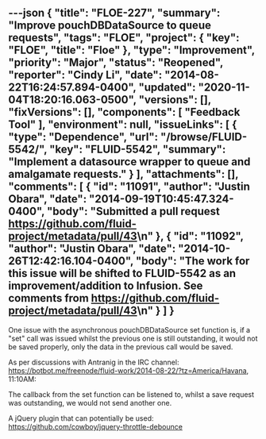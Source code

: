 ---json
{
  "title": "FLOE-227",
  "summary": "Improve pouchDBDataSource to queue requests",
  "tags": "FLOE",
  "project": {
    "key": "FLOE",
    "title": "Floe"
  },
  "type": "Improvement",
  "priority": "Major",
  "status": "Reopened",
  "reporter": "Cindy Li",
  "date": "2014-08-22T16:24:57.894-0400",
  "updated": "2020-11-04T18:20:16.063-0500",
  "versions": [],
  "fixVersions": [],
  "components": [
    "Feedback Tool"
  ],
  "environment": null,
  "issueLinks": [
    {
      "type": "Dependence",
      "url": "/browse/FLUID-5542/",
      "key": "FLUID-5542",
      "summary": "Implement a datasource wrapper to queue and amalgamate requests."
    }
  ],
  "attachments": [],
  "comments": [
    {
      "id": "11091",
      "author": "Justin Obara",
      "date": "2014-09-19T10:45:47.324-0400",
      "body": "Submitted a pull request <https://github.com/fluid-project/metadata/pull/43>\n"
    },
    {
      "id": "11092",
      "author": "Justin Obara",
      "date": "2014-10-26T12:42:16.104-0400",
      "body": "The work for this issue will be shifted to FLUID-5542 as an improvement/addition to Infusion. See comments from <https://github.com/fluid-project/metadata/pull/43>\n"
    }
  ]
}
---
One issue with the asynchronous pouchDBDataSource set function is, if a "set" call was issued whilst the previous one is still outstanding, it would not be saved properly, only the data in the previous call would be saved.

As per discussions with Antranig in the IRC channel: <https://botbot.me/freenode/fluid-work/2014-08-22/?tz=America/Havana>, 11:10AM:

The callback from the set function can be listened to, whilst a save request was outstanding, we would not send another one.

A jQuery plugin that can potentially be used: <https://github.com/cowboy/jquery-throttle-debounce>

        